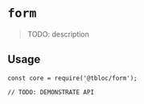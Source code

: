 # `form`

> TODO: description

## Usage

```
const core = require('@tbloc/form');

// TODO: DEMONSTRATE API
```
